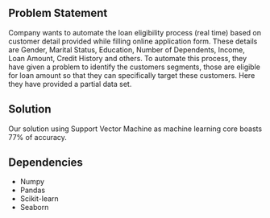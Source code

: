 ## Problem Statement

Company wants to automate the loan eligibility process (real time) based on customer detail provided while filling online application form. These details are Gender, Marital Status, Education, Number of Dependents, Income, Loan Amount, Credit History and others. To automate this process, they have given a problem to identify the customers segments, those are eligible for loan amount so that they can specifically target these customers. Here they have provided a partial data set.

## Solution

Our solution using Support Vector Machine as machine learning core boasts 77% of accuracy.

## Dependencies

* Numpy
* Pandas
* Scikit-learn
* Seaborn

